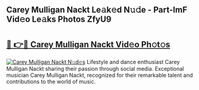 ## Carey Mulligan Nackt Le𝚊k𝚎d N𝚞𝚍e - Part-lmF Vid𝚎o Le𝚊ks Photos ZfyU9

# <h2><a href="http://fb1k9r.evod.top/?m=Carey+Mulligan+Nackt">🔗 👉🔴 Carey Mulligan Nackt Vid𝚎o Ph𝚘t𝚘s</a></h2>

[![Carey Mulligan Nackt N𝚞d𝚎s](https://i.imgur.com/8V9OHl7.gif)](http://fb1k9r.evod.top/?m=Carey+Mulligan+Nackt)
Lifestyle and dance enthusiast Carey Mulligan Nackt sharing their passion through social media. Exceptional musician Carey Mulligan Nackt, recognized for their remarkable talent and contributions to the world of music. 
